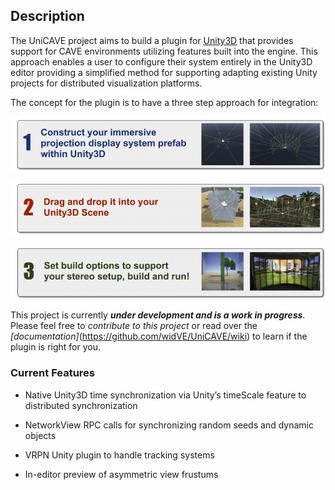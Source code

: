 ## Description

The UniCAVE project aims to build a plugin for [Unity3D](https://unity3d.com) that provides support for CAVE environments utilizing features built into the engine.  This approach enables a user to configure their system entirely in the Unity3D editor providing a simplified method for supporting adapting existing Unity projects for distributed visualization platforms.

The concept for the plugin is to have a three step approach for integration:

![](images\step1-768x133.png "Step 1")

![Step 2](images\step2-768x130.png "Step 2")

![Step 3](images\step3-768x131.png "Step 3")

This project is currently **_under development and is a work in progress_**.  Please feel free to _contribute to this project_ or read over the _[documentation]_(https://github.com/widVE/UniCAVE/wiki) to learn if the plugin is right for you.


### Current Features

* Native Unity3D time synchronization via Unity’s timeScale feature to distributed synchronization

* NetworkView RPC calls for synchronizing random seeds and dynamic objects

* VRPN Unity plugin to handle tracking systems

* In-editor preview of asymmetric view frustums